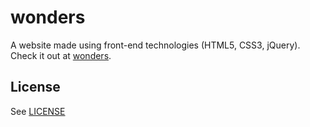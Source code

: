 # wonders
A website made using front-end technologies (HTML5, CSS3, jQuery). Check it out at [wonders](http://nigglett.github.io).

## License
See [LICENSE](https://github.com/nigglett/wonders/blob/master/LICENSE)